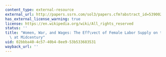```yaml
---
content_type: external-resource
external_url: http://papers.ssrn.com/sol3/papers.cfm?abstract_id=539002
has_external_license_warning: true
license: https://en.wikipedia.org/wiki/All_rights_reserved
status: ''
title: "Women, War, and Wages: The Eff\vect of Female Labor Supply on the Wage Structure\
  \ at Midcentury"
uid: 02bbba40-4c57-40b4-8ee9-53b533683531
wayback_url: ''
---
```


